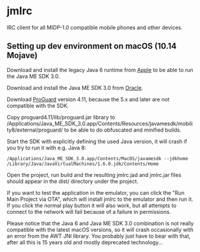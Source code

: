 jmIrc
=====

IRC client for all MIDP-1.0 compatible mobile phones and other devices.

Setting up dev environment on macOS (10.14 Mojave)
--------------------------------------------------

Download and install the legacy Java 6 runtime from
[Apple](https://support.apple.com/kb/DL1572) to be able to run the Java ME SDK
3.0.

Download and install the Java ME SDK 3.0 from
[Oracle](https://www.oracle.com/technetwork/java/embedded/javame/javame-sdk/downloads/java-me-sdk-3-0-1849684.html).

Download [ProGuard](https://sourceforge.net/projects/proguard/) version 4.11,
because the 5.x and later are not compatible with the SDK.

Copy proguard4.11/lib/proguard.jar library to
/Applications/Java_ME_SDK_3.0.app/Contents/Resources/javamesdk/mobility8/external/proguard/
to be able to do obfuscated and minified builds.

Start the SDK with explicitly defining the used Java version, it will crash if
you try to run it with e.g. Java 8:

```
/Applications/Java_ME_SDK_3.0.app/Contents/MacOS/javamesdk --jdkhome /Library/Java/JavaVirtualMachines/1.6.0.jdk/Contents/Home
```

Open the project, run build and the resulting jmIrc.jad and jmIrc.jar files
should appear in the dist/ directory under the project.

If you want to test the application in the emulator, you can click the "Run Main
Project via OTA", which will install jmIrc to the emulator and then run it. If
you click the normal play button it will also work, but all attempts to connect
to the network will fail because of a failure in permissions.

Please notice that the Java 6 and Java ME SDK 3.0 combination is not really
compatible with the latest macOS versions, so it will crash occasionally with an
error from the AWT JNI library. You probably just have to bear with that, after
all this is 15 years old and mostly deprecated technology...

